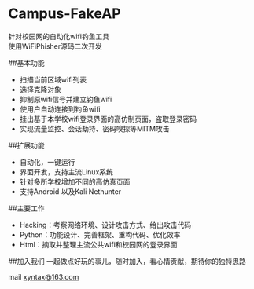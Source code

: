 # Campus-FakeAP
针对校园网的自动化wifi钓鱼工具  
使用WiFiPhisher源码二次开发

##基本功能
+ 扫描当前区域wifi列表
+ 选择克隆对象
+ 抑制原wifi信号并建立钓鱼wifi
+ 使用户自动连接到钓鱼wifi
+ 挂出基于本学校wifi登录界面的高仿制页面，盗取登录密码
+ 实现流量监控、会话劫持、密码嗅探等MITM攻击  

##扩展功能
+ 自动化，一键运行
+ 界面开发，支持主流Linux系统
+ 针对多所学校增加不同的高仿真页面
+ 支持Android 以及Kali Nethunter  

##主要工作
+ Hacking：考察网络环境、设计攻击方式、给出攻击代码
+ Python：功能设计、完善框架、重构代码、优化效率
+ Html：摘取并整理主流公共wifi和校园网的登录界面  

##加入我们
一起做点好玩的事儿，随时加入，看心情贡献，期待你的独特思路  

mail xyntax@163.com
